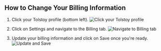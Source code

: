 ## How to Change Your Billing Information

1. Click your Tolstoy profile (bottom left). ![Click your Tolstoy profile](https://downloads.intercomcdn.com/i/o/940656816/3ca7679464f4f4a81c5d1856/image.png)
   
2. Click on Settings and navigate to the Billing tab. ![Navigate to Billing tab](https://downloads.intercomcdn.com/i/o/940661406/a99325ce4e7ae03badfc1a70/image.png)
   
3. Update your billing information and click on Save once you're ready. ![Update and Save](https://downloads.intercomcdn.com/i/o/545664017/39d4946490ce0622fed196ac/image.png)
